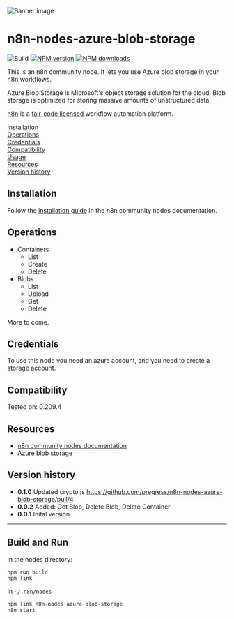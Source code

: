 ![Banner image](https://user-images.githubusercontent.com/10284570/173569848-c624317f-42b1-45a6-ab09-f0ea3c247648.png)

# n8n-nodes-azure-blob-storage

![Build](https://github.com/pregress/n8n-nodes-azure-blob-storage/actions/workflows/build.yml/badge.svg)
[![NPM version][npm-version-image]][npm-url]
[![NPM downloads][npm-downloads-image]][npm-downloads-url]

[npm-url]: https://npmjs.org/package/n8n-nodes-azure-blob-storage
[npm-version-image]: https://img.shields.io/npm/v/n8n-nodes-azure-blob-storage.svg?style=flat
[npm-downloads-image]: https://img.shields.io/npm/dm/n8n-nodes-azure-blob-storage.svg?style=flat
[npm-downloads-url]: https://npmcharts.com/compare/n8n-nodes-azure-blob-storage?minimal=true


This is an n8n community node. It lets you use Azure blob storage in your n8n workflows.

Azure Blob Storage is Microsoft's object storage solution for the cloud. Blob storage is optimized for storing massive amounts of unstructured data.

[n8n](https://n8n.io/) is a [fair-code licensed](https://docs.n8n.io/reference/license/) workflow automation platform.

[Installation](#installation)  
[Operations](#operations)  
[Credentials](#credentials)  <!-- delete if no auth needed -->  
[Compatibility](#compatibility)  
[Usage](#usage)  <!-- delete if not using this section -->  
[Resources](#resources)  
[Version history](#version-history)  <!-- delete if not using this section -->  

## Installation

Follow the [installation guide](https://docs.n8n.io/integrations/community-nodes/installation/) in the n8n community nodes documentation.

## Operations

- Containers
    - List
    - Create
    - Delete
- Blobs
    - List
    - Upload
    - Get
    - Delete


More to come.

## Credentials

To use this node you need an azure account, and you need to create a storage account.

## Compatibility

Tested on: 0.209.4

## Resources

* [n8n community nodes documentation](https://docs.n8n.io/integrations/community-nodes/)
* [Azure blob storage](https://learn.microsoft.com/en-us/azure/storage/blobs/)

## Version history

- __0.1.0__ Updated crypto.js https://github.com/pregress/n8n-nodes-azure-blob-storage/pull/4
- __0.0.2__ Added: Get Blob, Delete Blob, Delete Container
- __0.0.1__ Inital version


____
## Build and Run

In the nodes directory:
```
npm run build
npm link
```

In `~/.n8n/nodes`
```
npm link n8n-nodes-azure-blob-storage
n8n start
```

